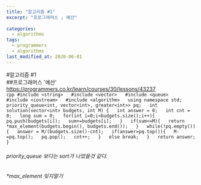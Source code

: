 ```yaml
---
title: "알고리즘 #1"  
excerpt: "프로그래머스 ; 예산"  
  
categories:  
  - algorithms  
tags:  
  - programmers  
  - algorithms  
last_modified_at: 2020-06-01  
---  
```

#알고리즘 #1  
##프로그래머스 '예산'   
<https://programmers.co.kr/learn/courses/30/lessons/43237>  
        ```cpp
        #include <string>  
        #include <vector>  
        #include <queue>  
        #include <iostream>  
        #include <algorithm>  
        using namespace std;  
        priority_queue<int, vector<int>, greater<int>> pq;  
        int solution(vector<int> budgets, int M) {  
            int answer = 0;  
            int cnt = 0;  
            long sum = 0;  
            for(int i=0;i<budgets.size();i++){  
                pq.push(budgets[i]);  
                sum+=budgets[i];  
            }  
            if(sum<=M){  
                return *max_element(budgets.begin(), budgets.end());  
        }  
            while(!pq.empty()){  
                answer = M/(budgets.size()-cnt);  
                if(answer>pq.top()){  
                    M-=pq.top();  
                    pq.pop();  
                    cnt++;  
                }  
                else break;  
            }  
            return answer;  
        }  
        ```
###### priority_queue 보다는 sort가 나았을것 같다.  
###### *max_element 잊지말기
